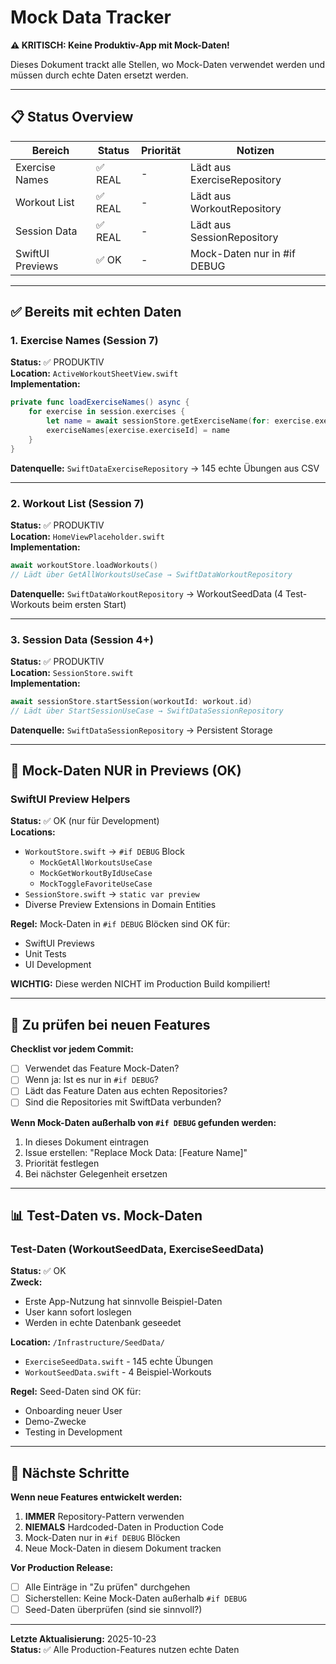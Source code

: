 # Mock Data Tracker

**⚠️ KRITISCH: Keine Produktiv-App mit Mock-Daten!**

Dieses Dokument trackt alle Stellen, wo Mock-Daten verwendet werden und müssen durch echte Daten ersetzt werden.

---

## 📋 Status Overview

| Bereich | Status | Priorität | Notizen |
|---------|--------|-----------|---------|
| Exercise Names | ✅ REAL | - | Lädt aus ExerciseRepository |
| Workout List | ✅ REAL | - | Lädt aus WorkoutRepository |
| Session Data | ✅ REAL | - | Lädt aus SessionRepository |
| SwiftUI Previews | ✅ OK | - | Mock-Daten nur in #if DEBUG |

---

## ✅ Bereits mit echten Daten

### 1. Exercise Names (Session 7)
**Status:** ✅ PRODUKTIV  
**Location:** `ActiveWorkoutSheetView.swift`  
**Implementation:**
```swift
private func loadExerciseNames() async {
    for exercise in session.exercises {
        let name = await sessionStore.getExerciseName(for: exercise.exerciseId)
        exerciseNames[exercise.exerciseId] = name
    }
}
```
**Datenquelle:** `SwiftDataExerciseRepository` → 145 echte Übungen aus CSV

---

### 2. Workout List (Session 7)
**Status:** ✅ PRODUKTIV  
**Location:** `HomeViewPlaceholder.swift`  
**Implementation:**
```swift
await workoutStore.loadWorkouts()
// Lädt über GetAllWorkoutsUseCase → SwiftDataWorkoutRepository
```
**Datenquelle:** `SwiftDataWorkoutRepository` → WorkoutSeedData (4 Test-Workouts beim ersten Start)

---

### 3. Session Data (Session 4+)
**Status:** ✅ PRODUKTIV  
**Location:** `SessionStore.swift`  
**Implementation:**
```swift
await sessionStore.startSession(workoutId: workout.id)
// Lädt über StartSessionUseCase → SwiftDataSessionRepository
```
**Datenquelle:** `SwiftDataSessionRepository` → Persistent Storage

---

## 🔧 Mock-Daten NUR in Previews (OK)

### SwiftUI Preview Helpers
**Status:** ✅ OK (nur für Development)  
**Locations:**
- `WorkoutStore.swift` → `#if DEBUG` Block
  - `MockGetAllWorkoutsUseCase`
  - `MockGetWorkoutByIdUseCase`
  - `MockToggleFavoriteUseCase`
- `SessionStore.swift` → `static var preview`
- Diverse Preview Extensions in Domain Entities

**Regel:** Mock-Daten in `#if DEBUG` Blöcken sind OK für:
- SwiftUI Previews
- Unit Tests
- UI Development

**WICHTIG:** Diese werden NICHT im Production Build kompiliert!

---

## 🚨 Zu prüfen bei neuen Features

**Checklist vor jedem Commit:**
- [ ] Verwendet das Feature Mock-Daten?
- [ ] Wenn ja: Ist es nur in `#if DEBUG`?
- [ ] Lädt das Feature Daten aus echten Repositories?
- [ ] Sind die Repositories mit SwiftData verbunden?

**Wenn Mock-Daten außerhalb von `#if DEBUG` gefunden werden:**
1. In dieses Dokument eintragen
2. Issue erstellen: "Replace Mock Data: [Feature Name]"
3. Priorität festlegen
4. Bei nächster Gelegenheit ersetzen

---

## 📊 Test-Daten vs. Mock-Daten

### Test-Daten (WorkoutSeedData, ExerciseSeedData)
**Status:** ✅ OK  
**Zweck:** 
- Erste App-Nutzung hat sinnvolle Beispiel-Daten
- User kann sofort loslegen
- Werden in echte Datenbank geseedet

**Location:** `/Infrastructure/SeedData/`
- `ExerciseSeedData.swift` - 145 echte Übungen
- `WorkoutSeedData.swift` - 4 Beispiel-Workouts

**Regel:** Seed-Daten sind OK für:
- Onboarding neuer User
- Demo-Zwecke
- Testing in Development

---

## 🎯 Nächste Schritte

**Wenn neue Features entwickelt werden:**
1. **IMMER** Repository-Pattern verwenden
2. **NIEMALS** Hardcoded-Daten in Production Code
3. Mock-Daten nur in `#if DEBUG` Blöcken
4. Neue Mock-Daten in diesem Dokument tracken

**Vor Production Release:**
- [ ] Alle Einträge in "Zu prüfen" durchgehen
- [ ] Sicherstellen: Keine Mock-Daten außerhalb `#if DEBUG`
- [ ] Seed-Daten überprüfen (sind sie sinnvoll?)

---

**Letzte Aktualisierung:** 2025-10-23  
**Status:** ✅ Alle Production-Features nutzen echte Daten
